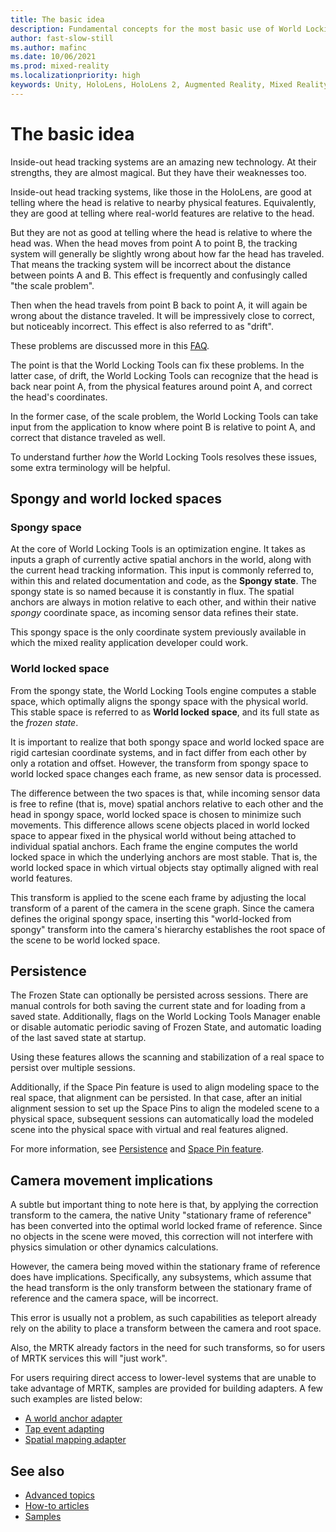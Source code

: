 ```yaml
---
title: The basic idea
description: Fundamental concepts for the most basic use of World Locking Tools.
author: fast-slow-still
ms.author: mafinc
ms.date: 10/06/2021
ms.prod: mixed-reality
ms.localizationpriority: high
keywords: Unity, HoloLens, HoloLens 2, Augmented Reality, Mixed Reality, ARCore, ARKit, development, MRTK
---
```


# The basic idea

Inside-out head tracking systems are an amazing new technology. At their strengths, they are almost magical. But they have their weaknesses too.

Inside-out head tracking systems, like those in the HoloLens, are good at telling where the head is relative to nearby physical features. Equivalently, they are good at telling where real-world features are relative to the head.

But they are not as good at telling where the head is relative to where the head was. When the head moves from point A to point B, the tracking system will generally be slightly wrong about how far the head has traveled. That means the tracking system will be incorrect about the distance between points A and B. This effect is frequently and confusingly called "the scale problem".

Then when the head travels from point B back to point A, it will again be wrong about the distance traveled. It will be impressively close to correct, but noticeably incorrect. This effect is also referred to as "drift".

These problems are discussed more in this [FAQ](../IntroFAQ.md#why-are-the-virtual-and-real-world-markers-inconsistent).

The point is that the World Locking Tools can fix these problems. In the latter case, of drift, the World Locking Tools can recognize that the head is back near point A, from the physical features around point A, and correct the head's coordinates.

In the former case, of the scale problem, the World Locking Tools can take input from the application to know where point B is relative to point A, and correct that distance traveled as well.

To understand further _how_ the World Locking Tools resolves these issues, some extra terminology will be helpful.

## Spongy and world locked spaces

### Spongy space

At the core of World Locking Tools is an optimization engine. It takes as inputs a graph of currently active spatial anchors in the world, along with the current head tracking information. This input is commonly referred to, within this and related documentation and code, as the **Spongy state**. The spongy state is so named because it is constantly in flux. The spatial anchors are always in motion relative to each other, and within their native *spongy* coordinate space, as incoming sensor data refines their state.

This spongy space is the only coordinate system previously available in which the mixed reality application developer could work.

### World locked space

From the spongy state, the World Locking Tools engine computes a stable space, which optimally aligns the spongy space with the physical world. This stable space is referred to as **World locked space**, and its full state as the *frozen state*.

It is important to realize that both spongy space and world locked space are rigid cartesian coordinate systems, and in fact differ from each other by only a rotation and offset. However, the transform from spongy space to world locked space changes each frame, as new sensor data is processed.

The difference between the two spaces is that, while incoming sensor data is free to refine (that is, move) spatial anchors relative to each other and the head in spongy space, world locked space is chosen to minimize such movements. This difference allows scene objects placed in world locked space to appear fixed in the physical world without being attached to individual spatial anchors. Each frame the engine computes the world locked space in which the underlying anchors are most stable. That is, the world locked space in which virtual objects stay optimally aligned with real world features.

This transform is applied to the scene each frame by adjusting the local transform of a parent of the camera in the scene graph. Since the camera defines the original spongy space, inserting this "world-locked from spongy" transform into the camera's hierarchy establishes the root space of the scene to be world locked space.

## Persistence

The Frozen State can optionally be persisted across sessions. There are manual controls for both saving the current state and for loading from a saved state. Additionally, flags on the World Locking Tools Manager enable or disable automatic periodic saving of Frozen State, and automatic loading of the last saved state at startup.

Using these features allows the scanning and stabilization of a real space to persist over multiple sessions. 

Additionally, if the Space Pin feature is used to align modeling space to the real space, that alignment can be persisted. In that case, after an initial alignment session to set up the Space Pins to align the modeled scene to a physical space, subsequent sessions can automatically load the modeled scene into the physical space with virtual and real features aligned.

For more information, see [Persistence](Advanced/Persistence.md) and [Space Pin feature](Advanced/SpacePins.md).

## Camera movement implications

A subtle but important thing to note here is that, by applying the correction transform to the camera, the native Unity "stationary frame of reference" has been converted into the optimal world locked frame of reference. Since no objects in the scene were moved, this correction will not interfere with physics simulation or other dynamics calculations.

However, the camera being moved within the stationary frame of reference does have implications. Specifically, any subsystems, which assume that the head transform is the only transform between the stationary frame of reference and the camera space, will be incorrect.

This error is usually not a problem, as such capabilities as teleport already rely on the ability to place a transform between the camera and root space.

Also, the MRTK already factors in the need for such transforms, so for users of MRTK services this will "just work".

For users requiring direct access to lower-level systems that are unable to take advantage of MRTK, samples are provided for building adapters. A few such examples are listed below:

* [A world anchor adapter](xref:Microsoft.MixedReality.WorldLocking.Tools.WorldAnchorAdapter)
* [Tap event adapting](xref:Microsoft.MixedReality.WorldLocking.Tools.FrozenTapToAdd)
* [Spatial mapping adapter](xref:Microsoft.MixedReality.WorldLocking.Tools.FrozenSpatialMapping)

## See also

* [Advanced topics](AdvancedConcepts.md)
* [How-to articles](../HowTos.md)
* [Samples](../HowTos/SampleApplications.md)

